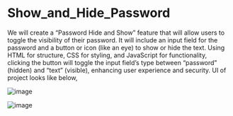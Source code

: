 # Show_and_Hide_Password
We will create a “Password Hide and Show” feature that will allow users to toggle the visibility of their password. It will include an input field for the password and a button or icon (like an eye) to show or hide the text. Using HTML for structure, CSS for styling, and JavaScript for functionality, clicking the button will toggle the input field’s type between “password” (hidden) and “text” (visible), enhancing user experience and security.
UI of project looks like below,

![image](https://github.com/user-attachments/assets/93c9ed8d-750f-4c98-9a84-bca641aacfbe)


![image](https://github.com/user-attachments/assets/cb2c3777-68bb-453a-8d3c-4dd677c6f438)


